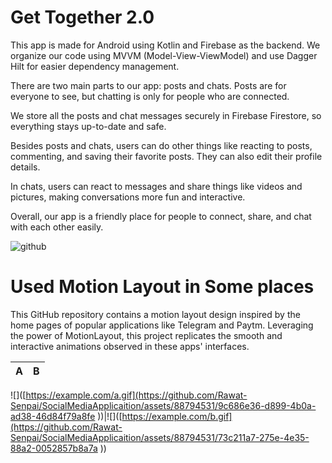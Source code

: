 
# Get Together 2.0

This app is made for Android using Kotlin and Firebase as the backend. We organize our code using MVVM (Model-View-ViewModel) and use Dagger Hilt for easier dependency management.

There are two main parts to our app: posts and chats. Posts are for everyone to see, but chatting is only for people who are connected.

We store all the posts and chat messages securely in Firebase Firestore, so everything stays up-to-date and safe.

Besides posts and chats, users can do other things like reacting to posts, commenting, and saving their favorite posts. They can also edit their profile details.

In chats, users can react to messages and share things like videos and pictures, making conversations more fun and interactive.

Overall, our app is a friendly place for people to connect, share, and chat with each other easily.

![github](https://github.com/Rawat-Senpai/SocialMediaApplicaition/assets/88794531/bd3b2a1e-8a80-40f9-9005-92c2c419f9ea)


# Used Motion Layout in Some places
This GitHub repository contains a motion layout design inspired by the home pages of popular applications like Telegram and Paytm. Leveraging the power of MotionLayout, this project replicates the smooth and interactive animations observed in these apps' interfaces.

A|B
--|--
![]([https://example.com/a.gif](https://github.com/Rawat-Senpai/SocialMediaApplicaition/assets/88794531/9c686e36-d899-4b0a-ad38-46d84f79a8fe 
))|![]([https://example.com/b.gif](https://github.com/Rawat-Senpai/SocialMediaApplicaition/assets/88794531/73c211a7-275e-4e35-88a2-0052857b8a7a
))










